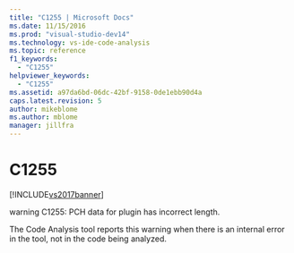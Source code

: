 ```yaml
---
title: "C1255 | Microsoft Docs"
ms.date: 11/15/2016
ms.prod: "visual-studio-dev14"
ms.technology: vs-ide-code-analysis
ms.topic: reference
f1_keywords: 
  - "C1255"
helpviewer_keywords: 
  - "C1255"
ms.assetid: a97da6bd-06dc-42bf-9158-0de1ebb90d4a
caps.latest.revision: 5
author: mikeblome
ms.author: mblome
manager: jillfra
---
```

# C1255
[!INCLUDE[vs2017banner](../includes/vs2017banner.md)]

warning C1255: PCH data for plugin has incorrect length.  
  
 The Code Analysis tool reports this warning when there is an internal error in the tool, not in the code being analyzed.
